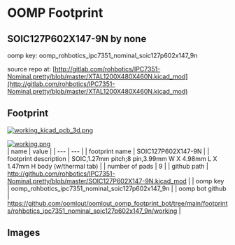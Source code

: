 # OOMP Footprint  
## SOIC127P602X147-9N  by none  
  
oomp key: oomp_rohbotics_ipc7351_nominal_soic127p602x147_9n  
  
source repo at: [http://gitlab.com/rohbotics/IPC7351-Nominal.pretty/blob/master/XTAL1200X480X460N.kicad_mod](http://gitlab.com/rohbotics/IPC7351-Nominal.pretty/blob/master/XTAL1200X480X460N.kicad_mod)  
## Footprint  
  
[![working_kicad_pcb_3d.png](working_kicad_pcb_3d_600.png)](working_kicad_pcb_3d.png)  
  
[![working.png](working_600.png)](working.png)  
| name | value | 
| --- | --- | 
| footprint name | SOIC127P602X147-9N | 
| footprint description | SOIC,1.27mm pitch;8 pin,3.99mm W X 4.98mm L X 1.47mm H body (w/thermal tab) | 
| number of pads | 9 | 
| github path | http://github.com/rohbotics/IPC7351-Nominal.pretty/blob/master/SOIC127P602X147-9N.kicad_mod | 
| oomp key | oomp_rohbotics_ipc7351_nominal_soic127p602x147_9n | 
| oomp bot github | https://github.com/oomlout/oomlout_oomp_footprint_bot/tree/main/footprints/rohbotics_ipc7351_nominal_soic127p602x147_9n/working | 
## Images  
